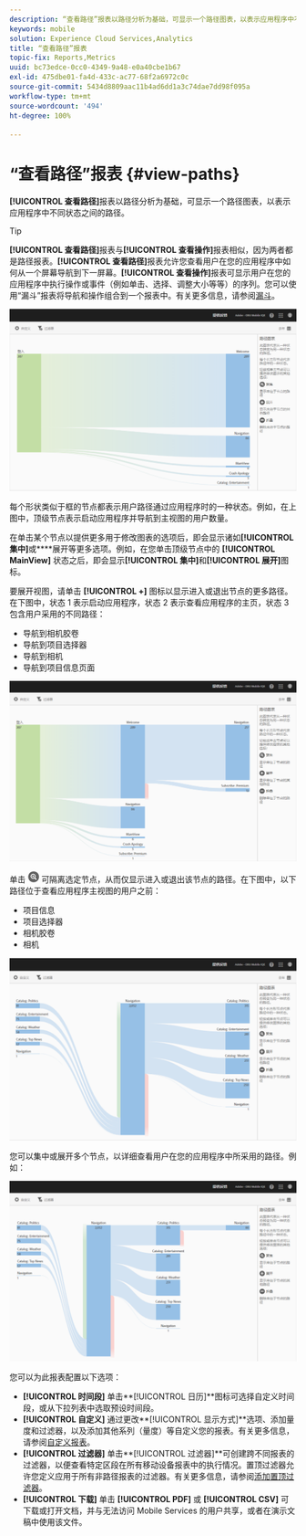 ```yaml
---
description: “查看路径”报表以路径分析为基础，可显示一个路径图表，以表示应用程序中不同状态之间的路径。
keywords: mobile
solution: Experience Cloud Services,Analytics
title: “查看路径”报表
topic-fix: Reports,Metrics
uuid: bc73edce-0cc0-4349-9a48-e0a40cbe1b67
exl-id: 475dbe01-fa4d-433c-ac77-68f2a6972c0c
source-git-commit: 5434d8809aac11b4ad6dd1a3c74dae7dd98f095a
workflow-type: tm+mt
source-wordcount: '494'
ht-degree: 100%

---
```


# “查看路径”报表 {#view-paths}

**[!UICONTROL 查看路径]**&#x200B;报表以路径分析为基础，可显示一个路径图表，以表示应用程序中不同状态之间的路径。

>[!TIP]
>
>**[!UICONTROL 查看路径]**&#x200B;报表与&#x200B;**[!UICONTROL 查看操作]**&#x200B;报表相似，因为两者都是路径报表。**[!UICONTROL 查看路径]**&#x200B;报表允许您查看用户在您的应用程序中如何从一个屏幕导航到下一屏幕。**[!UICONTROL 查看操作]**&#x200B;报表可显示用户在您的应用程序中执行操作或事件（例如单击、选择、调整大小等等）的序列。您可以使用“漏斗”报表将导航和操作组合到一个报表中。有关更多信息，请参阅[漏斗](/help/using/usage/reports-funnel.md)。

![查看路径](assets/view_paths.png)

每个形状类似于框的节点都表示用户路径通过应用程序时的一种状态。例如，在上图中，顶级节点表示启动应用程序并导航到主视图的用户数量。

在单击某个节点以提供更多用于修改图表的选项后，即会显示诸如&#x200B;**[!UICONTROL 集中]**&#x200B;或&#x200B;****&#x200B;展开等更多选项。例如，在您单击顶级节点中的 **[!UICONTROL MainView]** 状态之后，即会显示&#x200B;**[!UICONTROL 集中]**&#x200B;和&#x200B;**[!UICONTROL 展开]**&#x200B;图标。

要展开视图，请单击 **[!UICONTROL +]** 图标以显示进入或退出节点的更多路径。在下图中，状态 1 表示启动应用程序，状态 2 表示查看应用程序的主页，状态 3 包含用户采用的不同路径：

* 导航到相机胶卷
* 导航到项目选择器
* 导航到相机
* 导航到项目信息页面

![](assets/view_paths_expand.png)

单击 ![集中图标](assets/icon_focus.png) 可隔离选定节点，从而仅显示进入或退出该节点的路径。在下图中，以下路径位于查看应用程序主视图的用户之前：

* 项目信息
* 项目选择器
* 相机胶卷
* 相机

![查看路径集中](assets/view_paths_focus.png)

您可以集中或展开多个节点，以详细查看用户在您的应用程序中所采用的路径。例如：

![查看路径多个](assets/view_paths_mult.png)

您可以为此报表配置以下选项：

* **[!UICONTROL 时间段]**
单击**[!UICONTROL 日历]**&#x200B;图标可选择自定义时间段，或从下拉列表中选取预设时间段。
* **[!UICONTROL 自定义]**
通过更改**[!UICONTROL 显示方式]**&#x200B;选项、添加量度和过滤器，以及添加其他系列（量度）等自定义您的报表。有关更多信息，请参阅[自定义报表](/help/using/usage/reports-customize/reports-customize.md)。
* **[!UICONTROL 过滤器]**
单击**[!UICONTROL 过滤器]**&#x200B;可创建跨不同报表的过滤器，以便查看特定区段在所有移动设备报表中的执行情况。置顶过滤器允许您定义应用于所有非路径报表的过滤器。有关更多信息，请参阅[添加置顶过滤器](/help/using/usage/reports-customize/t-sticky-filter.md)。
* **[!UICONTROL 下载]**
单击 **[!UICONTROL PDF]** 或 **[!UICONTROL CSV]** 可下载或打开文档，并与无法访问 Mobile Services 的用户共享，或者在演示文稿中使用该文件。
